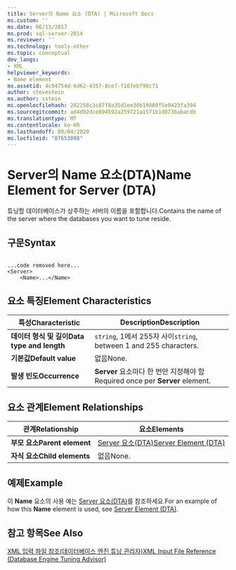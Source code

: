 ```yaml
---
title: Server의 Name 요소 (DTA) | Microsoft Docs
ms.custom: ''
ms.date: 06/13/2017
ms.prod: sql-server-2014
ms.reviewer: ''
ms.technology: tools-other
ms.topic: conceptual
dev_langs:
- XML
helpviewer_keywords:
- Name element
ms.assetid: 4c94754d-6d62-4357-8ce7-f107ebf90c71
author: stevestein
ms.author: sstein
ms.openlocfilehash: 202258c3c87f8a35d1ee30b19880f5e9423fa394
ms.sourcegitcommit: ad4d92dce894592a259721a1571b1d8736abacdb
ms.translationtype: MT
ms.contentlocale: ko-KR
ms.lasthandoff: 08/04/2020
ms.locfileid: "87653098"
---
```

# <a name="name-element-for-server-dta"></a><span data-ttu-id="be35e-102">Server의 Name 요소(DTA)</span><span class="sxs-lookup"><span data-stu-id="be35e-102">Name Element for Server (DTA)</span></span>
  <span data-ttu-id="be35e-103">튜닝할 데이터베이스가 상주하는 서버의 이름을 포함합니다.</span><span class="sxs-lookup"><span data-stu-id="be35e-103">Contains the name of the server where the databases you want to tune reside.</span></span>  
  
## <a name="syntax"></a><span data-ttu-id="be35e-104">구문</span><span class="sxs-lookup"><span data-stu-id="be35e-104">Syntax</span></span>  
  
```  
  
...code removed here...  
<Server>  
    <Name>...</Name>  
```  
  
## <a name="element-characteristics"></a><span data-ttu-id="be35e-105">요소 특징</span><span class="sxs-lookup"><span data-stu-id="be35e-105">Element Characteristics</span></span>  
  
|<span data-ttu-id="be35e-106">특성</span><span class="sxs-lookup"><span data-stu-id="be35e-106">Characteristic</span></span>|<span data-ttu-id="be35e-107">Description</span><span class="sxs-lookup"><span data-stu-id="be35e-107">Description</span></span>|  
|--------------------|-----------------|  
|<span data-ttu-id="be35e-108">**데이터 형식 및 길이**</span><span class="sxs-lookup"><span data-stu-id="be35e-108">**Data type and length**</span></span>|<span data-ttu-id="be35e-109">`string`, 1에서 255자 사이</span><span class="sxs-lookup"><span data-stu-id="be35e-109">`string`, between 1 and 255 characters.</span></span>|  
|<span data-ttu-id="be35e-110">**기본값**</span><span class="sxs-lookup"><span data-stu-id="be35e-110">**Default value**</span></span>|<span data-ttu-id="be35e-111">없음</span><span class="sxs-lookup"><span data-stu-id="be35e-111">None.</span></span>|  
|<span data-ttu-id="be35e-112">**발생 빈도**</span><span class="sxs-lookup"><span data-stu-id="be35e-112">**Occurrence**</span></span>|<span data-ttu-id="be35e-113">**Server** 요소마다 한 번만 지정해야 함</span><span class="sxs-lookup"><span data-stu-id="be35e-113">Required once per **Server** element.</span></span>|  
  
## <a name="element-relationships"></a><span data-ttu-id="be35e-114">요소 관계</span><span class="sxs-lookup"><span data-stu-id="be35e-114">Element Relationships</span></span>  
  
|<span data-ttu-id="be35e-115">관계</span><span class="sxs-lookup"><span data-stu-id="be35e-115">Relationship</span></span>|<span data-ttu-id="be35e-116">요소</span><span class="sxs-lookup"><span data-stu-id="be35e-116">Elements</span></span>|  
|------------------|--------------|  
|<span data-ttu-id="be35e-117">**부모 요소**</span><span class="sxs-lookup"><span data-stu-id="be35e-117">**Parent element**</span></span>|[<span data-ttu-id="be35e-118">Server 요소&#40;DTA&#41;</span><span class="sxs-lookup"><span data-stu-id="be35e-118">Server Element &#40;DTA&#41;</span></span>](server-element-dta.md)|  
|<span data-ttu-id="be35e-119">**자식 요소**</span><span class="sxs-lookup"><span data-stu-id="be35e-119">**Child elements**</span></span>|<span data-ttu-id="be35e-120">없음</span><span class="sxs-lookup"><span data-stu-id="be35e-120">None.</span></span>|  
  
## <a name="example"></a><span data-ttu-id="be35e-121">예제</span><span class="sxs-lookup"><span data-stu-id="be35e-121">Example</span></span>  
 <span data-ttu-id="be35e-122">이 **Name** 요소의 사용 예는 [Server 요소&#40;DTA&#41;](server-element-dta.md)를 참조하세요.</span><span class="sxs-lookup"><span data-stu-id="be35e-122">For an example of how this **Name** element is used, see [Server Element &#40;DTA&#41;](server-element-dta.md).</span></span>  
  
## <a name="see-also"></a><span data-ttu-id="be35e-123">참고 항목</span><span class="sxs-lookup"><span data-stu-id="be35e-123">See Also</span></span>  
 [<span data-ttu-id="be35e-124">XML 입력 파일 참조&#40;데이터베이스 엔진 튜닝 관리자&#41;</span><span class="sxs-lookup"><span data-stu-id="be35e-124">XML Input File Reference &#40;Database Engine Tuning Advisor&#41;</span></span>](xml-input-file-reference-database-engine-tuning-advisor.md)  
  
  
